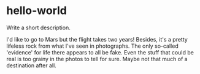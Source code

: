 # hello-world
Write a short description.

I'd like to go to Mars but the flight takes two years!
Besides, it's a pretty lifeless rock from what I've seen in photographs.
The only so-called 'evidence' for life there appears to all be fake.
Even the stuff that could be real is too grainy in the photos to tell for sure.
Maybe not that much of a destination after all.
